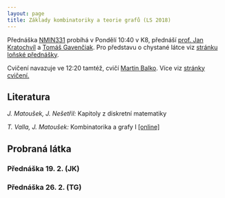 ```yaml
---
layout: page
title: Základy kombinatoriky a teorie grafů (LS 2018)
---
```


Přednáška [NMIN331](https://is.cuni.cz/studium/predmety/index.php?&do=predmet&kod=NMIN331&skr=2017&fak=11320) probíhá v Pondělí 10:40 v K8, přednáší [prof. Jan Kratochvíl](https://kam.mff.cuni.cz/~honza/) a [Tomáš Gavenčiak](/). Pro představu o chystané látce viz [stránku loňské přednášky](https://kam.mff.cuni.cz/~valtr/min331.html).

Cvičení navazuje ve 12:20 tamtéž, cvičí [Martin Balko](https://kam.mff.cuni.cz/~balko/). Více viz [stránky cvičení.](https://kam.mff.cuni.cz/~balko/zktg1718/ZKTG.html)

## Literatura

*J. Matoušek, J. Nešetřil:* Kapitoly z diskretní matematiky

*T. Valla, J. Matoušek:* Kombinatorika a grafy I [[online]](https://iuuk.mff.cuni.cz/~valla/kg.html)

## Probraná látka

### Přednáška 19. 2. (JK)

### Přednáška 26. 2. (TG)
